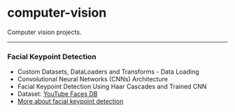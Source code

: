 # computer-vision
Computer vision projects.  
***
### Facial Keypoint Detection  
- Custom Datasets, DataLoaders and Transforms - Data Loading  
- Convolutional Neural Networks (CNNs) Architecture  
- Facial Keypoint Detection Using Haar Cascades and Trained CNN    
- Dataset: [YouTube Faces DB](https://www.cs.tau.ac.il/~wolf/ytfaces/)    
- [More about facial keypoint detection](https://github.com/DishinGoyani/computer-vision/blob/master/Facial%20Keypoint%20Detection/README.md#facial-keypoint-detection)  
